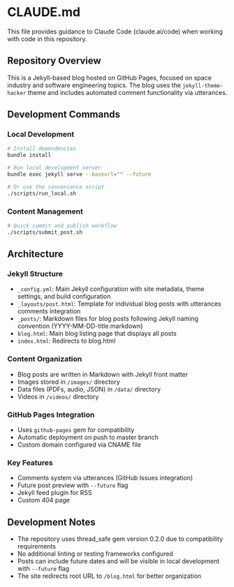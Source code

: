 # CLAUDE.md

This file provides guidance to Claude Code (claude.ai/code) when working with code in this repository.

## Repository Overview

This is a Jekyll-based blog hosted on GitHub Pages, focused on space industry and software engineering topics. The blog uses the `jekyll-theme-hacker` theme and includes automated comment functionality via utterances.

## Development Commands

### Local Development
```bash
# Install dependencies
bundle install

# Run local development server
bundle exec jekyll serve --baseurl="" --future

# Or use the convenience script
./scripts/run_local.sh
```

### Content Management
```bash
# Quick commit and publish workflow
./scripts/submit_post.sh
```

## Architecture

### Jekyll Structure
- `_config.yml`: Main Jekyll configuration with site metadata, theme settings, and build configuration
- `_layouts/post.html`: Template for individual blog posts with utterances comments integration
- `_posts/`: Markdown files for blog posts following Jekyll naming convention (YYYY-MM-DD-title.markdown)
- `blog.html`: Main blog listing page that displays all posts
- `index.html`: Redirects to blog.html

### Content Organization
- Blog posts are written in Markdown with Jekyll front matter
- Images stored in `/images/` directory
- Data files (PDFs, audio, JSON) in `/data/` directory
- Videos in `/videos/` directory

### GitHub Pages Integration
- Uses `github-pages` gem for compatibility
- Automatic deployment on push to master branch
- Custom domain configured via CNAME file

### Key Features
- Comments system via utterances (GitHub Issues integration)
- Future post preview with `--future` flag
- Jekyll feed plugin for RSS
- Custom 404 page

## Development Notes

- The repository uses thread_safe gem version 0.2.0 due to compatibility requirements
- No additional linting or testing frameworks configured
- Posts can include future dates and will be visible in local development with `--future` flag
- The site redirects root URL to `/blog.html` for better organization